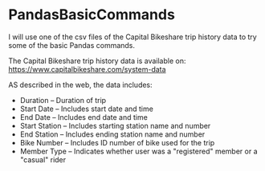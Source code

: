 # PandasBasicCommands

I will use one of the csv files of the Capital Bikeshare trip history data to try some of the basic Pandas commands.

The Capital Bikeshare trip history data is available on: https://www.capitalbikeshare.com/system-data

AS described in the web, the data includes:

* Duration – Duration of trip
* Start Date – Includes start date and time
* End Date – Includes end date and time
* Start Station – Includes starting station name and number
* End Station – Includes ending station name and number
* Bike Number – Includes ID number of bike used for the trip
* Member Type – Indicates whether user was a "registered" member or a "casual" rider
